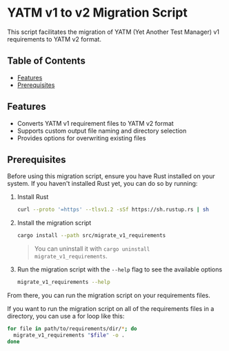 # YATM v1 to v2 Migration Script

This script facilitates the migration of YATM (Yet Another Test Manager) v1 requirements to YATM v2 format.

## Table of Contents

- [Features](#features)
- [Prerequisites](#prerequisites)

## Features

- Converts YATM v1 requirement files to YATM v2 format
- Supports custom output file naming and directory selection
- Provides options for overwriting existing files

## Prerequisites

Before using this migration script, ensure you have Rust installed on your system. If you haven't installed Rust yet, you can do so by running:

1. Install Rust

    ```bash
    curl --proto '=https' --tlsv1.2 -sSf https://sh.rustup.rs | sh
    ```

1. Install the migration script

    ```bash
    cargo install --path src/migrate_v1_requirements
    ```

    > You can uninstall it with `cargo uninstall migrate_v1_requirements`.

1. Run the migration script with the `--help` flag to see the available options

    ```bash
    migrate_v1_requirements --help
    ```

From there, you can run the migration script on your requirements files.

If you want to run the migration script on all of the requirements files in a directory, you can use a for loop like this:

```bash
for file in path/to/requirements/dir/*; do
  migrate_v1_requirements "$file" -o .
done
```
